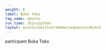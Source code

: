 ```yaml
---
weight: 0
label: Buka Toko
tag_name: ubuntu
run_time: /bin/python
layout: assets/section/skema/sequence/object
---
```

participant Buka Toko
